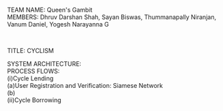 TEAM NAME: Queen's Gambit
<br>
MEMBERS: Dhruv Darshan Shah, Sayan Biswas, Thummanapally Niranjan, Vanum Daniel, Yogesh Narayanna G

<br>

TITLE: CYCLISM

SYSTEM ARCHITECTURE:
<br>
PROCESS FLOWS:<br>
(i)Cycle Lending<br>
    (a)User Registration and Verification: Siamese Network<br>
    (b)<br>
(ii)Cycle  Borrowing